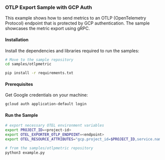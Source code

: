 ### OTLP Export Sample with GCP Auth
This example shows how to send metrics to an OTLP (OpenTelemetry Protocol) endpoint that is protected by GCP authentication. The sample showcases the metric export using gRPC.

#### Installation
Install the dependencies and libraries required to run the samples:

```sh
# Move to the sample repository
cd samples/otlpmetric

pip install -r requirements.txt
```

#### Prerequisites
Get Google credentials on your machine:

```sh
gcloud auth application-default login
```

#### Run the Sample
```sh
# export necessary OTEL environment variables
export PROJECT_ID=<project-id>
export OTEL_EXPORTER_OTLP_ENDPOINT=<endpoint>
export OTEL_RESOURCE_ATTRIBUTES="gcp.project_id=$PROJECT_ID,service.name=otlp-sample,service.instance.id=1"

# from the samples/otlpmetric repository
python3 example.py
```
